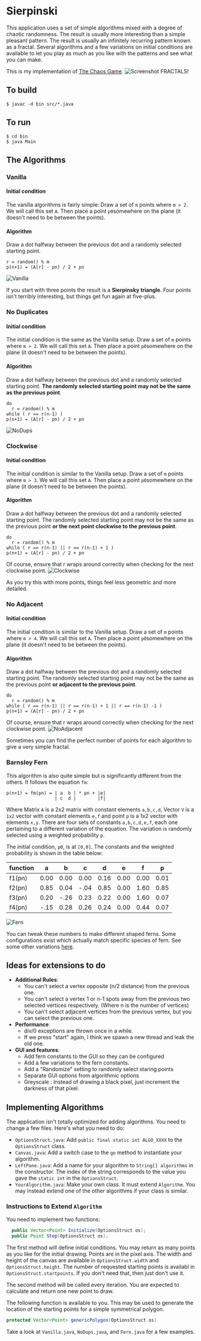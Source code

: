 # Sierpinski

This application uses a set of simple algorithms mixed with a degree of chaotic randomness.  The result is usually more interesting than a simple pleasant pattern.  The result is usually an infinitely recurring pattern known as a fractal.  Several algorithms and a few variations on initial conditions are available to let you play as much as you like with the patterns and see what you can make.  

This is my implementation of [The Chaos Game](https://en.wikipedia.org/wiki/Chaos_game).
![Screenshot](./img/scrnsht.png?raw=true "Screenshot")
FRACTALS!

## To build

```
$ javac -d bin src/*.java
```

## To run
```
$ cd bin
$ java Main
```

## The Algorithms

### Vanilla
#### Initial condition
The vanilla algorithms is fairly simple: Draw a set of `m` points where `m > 2`. We will call this set `A`.  Then place a point `p0`somewhere on the plane (it doesn't need to be between the points).  

#### Algorithm
Draw a dot halfway between the previous dot and a randomly selected starting point.
```
r = random() % m
p(n+1) = (A[r] - pn) / 2 + pn
```
![Vanilla](./img/vanilla.png?raw=true "Vanilla")

If you start with three points the result is a **Sierpinsky triangle**. Four points isn't terribly interesting, but things get fun again at five-plus.

### No Duplicates
#### Initial condition
The initial condition is the same as the Vanilla setup. Draw a set of `m` points where `m > 2`. We will call this set `A`.  Then place a point `p0`somewhere on the plane (it doesn't need to be between the points).  
#### Algorithm
Draw a dot halfway between the previous dot and a randomly selected starting point.  **The randomly selected starting point may not be the same as the previous point**.
```
do 
  r = random() % m
while ( r == r(n-1) )
p(n+1) = (A[r] - pn) / 2 + pn
```
![NoDups](./img/nodups.png?raw=true "No Duplicates")

### Clockwise
#### Initial condition
The initial condition is similar to the Vanilla setup. Draw a set of `m` points where `m > 3`. We will call this set `A`.  Then place a point `p0`somewhere on the plane (it doesn't need to be between the points).  
#### Algorithm
Draw a dot halfway between the previous dot and a randomly selected starting point.  The randomly selected starting point may not be the same as the previous point **or the next point clockwise to the previous point**.
```
do 
  r = random() % m
while ( r == r(n-1) || r == r(n-1) + 1 )
p(n+1) = (A[r] - pn) / 2 + pn
```
Of course, ensure that r wraps around correctly when checking for the next clockwise point.
![Clockwise](./img/clockwise.png?raw=true "Clockwise")

As you try this with more points, things feel less geometric and more detailed.
### No Adjacent
#### Initial condition
The initial condition is similar to the Vanilla setup. Draw a set of `m` points where `m > 4`. We will call this set `A`.  Then place a point `p0`somewhere on the plane (it doesn't need to be between the points).  
#### Algorithm
Draw a dot halfway between the previous dot and a randomly selected starting point.  The randomly selected starting point may not be the same as the previous point **or adjacent to the previous point**.
```
do 
  r = random() % m
while ( r == r(n-1) || r == r(n-1) + 1 || r == r(n-1) -1 )
p(n+1) = (A[r] - pn) / 2 + pn
```
Of course, ensure that r wraps around correctly when checking for the next clockwise point.
![NoAdjacent](./img/noadj.png?raw=true "No Adjacent")

Sometimes you can find the perfect number of points for each algorithm to give a very simple fractal.
### Barnsley Fern
This algorithm is also quite simple but is significantly different from the others. It follows the equation `fm`:

```
p(n+1) = fm(pn) = | a  b | * pn + |e|
                  | c  d |        |f|
```
Where Matrix `A` is a 2x2 matrix with constant elements `a,b,c,d`, Vector `V` is a `1x2` vector with constant elements `e,f` and point `p` is a 1x2 vector with elements `x,y`.
There are four sets of constants `a,b,c,d,e,f`, each one pertaining to a different variation of the equation.  The variation is randomly selected using a weighted probability `p`. 

The initial condition, `p0`, is at `[0,0]`.  The constants and the weighted probability is shown in the table below: 

| function | a    | b    | c    | d    | e    | f    | p  |
|----------|------|------|------|------|------|------|----|
| f1(pn)   | 0.00 | 0.00 | 0.00 | 0.16 | 0.00 | 0.00 |0.01|
| f2(pn)   | 0.85 | 0.04 | -.04 | 0.85 | 0.00 | 1.60 |0.85|
| f3(pn)   | 0.20 | -.26 | 0.23 | 0.22 | 0.00 | 1.60 |0.07|
| f4(pn)   | -.15 | 0.28 | 0.26 | 0.24 | 0.00 | 0.44 |0.07|

![Fern](./img/fern.png?raw=true "Fern")

You can tweak these numbers to make different shaped ferns.  Some configurations exist which actually match specific species of fern. See some other variations [here](http://www.home.aone.net.au/~byzantium/ferns/fractal.html).

## Ideas for extensions to do

- **Additional Rules**:
    - You can't select a vertex opposite (n/2 distance) from the previous one.
    - You can't select a vertex 1 or n-1 spots away from the previous two selected vertices respectively. (Where n is the number of vertices)
    - You can't select adjacent vertices from the previous vertex, but you can select the previous one.
- **Performance**:
    - div/0 exceptions are thrown once in a while.
    - If we press "start" again, I think we spawn a new thread and leak the old one.
- **GUI and features**:
    - Add fern constants to the GUI so they can be configured
    - Add a few variations to the fern constants.
    - Add a "Randomize" setting to randomly select staring points
    - Separate GUI options from algorithmic options
    - Greyscale : Instead of drawing a black pixel, just increment the darkness of that pixel.

## Implementing Algorithms
The application isn't totally optimized for adding algorithms.  You need to change a few files.  Here's what you need to do: 

- `OptionsStruct.java`: Add `public final static int ALGO_XXXX` to the `OptionsStruct` class.
- `Canvas.java`: Add a switch case to the `go` method to instantiate your algorithm.
- `LeftPane.java`: Add a name for your algorithm to `String[] algorithms` in the constructor.  The index of the string corresponds to the value you gave the `static int` in the `OptionsStruct`.
- `YourAlgorithm.java`: Make your own class. It must extend `Algorithm`.  You may instead extend one of the other algorithms if your class is similar.

### Instructions to Extend `Algorithm`
You need to implement two functions: 
```java
  public Vector<Point> Initialize(OptionsStruct os);
  public Point Step(OptionsStruct os);
```
The first method will define initial conditions.  You may return as many points as you like for the initial drawing.  Points are in the pixel axis.  The width and height of the canvas are available in `OptionsStruct.width` and `OptionsStruct.height`.  The number of requested starting points is availabl in `OptionsStruct.startpoints`.  If you don't need that, then just don't use it.

The second method will be called every iteration.  You are expected to calculate and return one new point to draw.

The following function is available to you.  This may be used to generate the location of the starting points for a simple symmetrical polygon.
```java
protected Vector<Point> genericPolygon(OptionsStruct os)
```
Take a look at `Vanilla.java`, `NoDups.java`, and `Fern.java` for a few examples.
